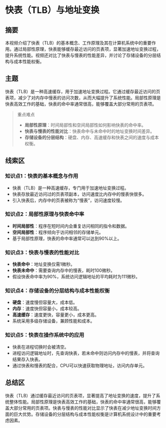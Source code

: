 # 快表（TLB）与地址变换

## 摘要

本视频介绍了快表（TLB）的基本概念、工作原理及其在计算机系统中的重要作用。通过局部性原理，快表能够缓存最近访问的页表项，显著加速地址变换过程，提升系统性能。视频还对比了快表与慢表的性能差异，并讨论了存储设备的分层结构与成本性能权衡。

## 主题

快表（TLB）是一种高速缓存，用于加速地址变换过程。它通过缓存最近访问的页表项，减少了对内存中慢表的访问次数，从而大幅提升了系统性能。局部性原理是快表高效工作的基础，快表的命中率通常很高，能够覆盖大部分常用的页表项。

> 重点难点
>
> - **局部性原理**：时间局部性和空间局部性如何影响快表的命中率。
> - **快表与慢表的性能对比**：快表命中与未命中时的地址变换时间差异。
> - **存储设备的分层结构**：硬盘、内存、高速缓存和快表之间的速度与成本权衡。

## 线索区

### 知识点1：快表的基本概念与作用
- 快表（TLB）是一种高速缓存，专门用于加速地址变换过程。
- 快表存放最近访问过的页表项副本，访问速度比内存中的慢表快很多。
- 引入快表后，内存中的页表被称为“慢表”，访问速度较慢。

### 知识点2：局部性原理与快表命中率
- **时间局部性**：程序在短时间内会重复访问相同的指令和数据。
- **空间局部性**：程序倾向于访问相邻的存储单元。
- 基于局部性原理，快表的命中率通常可以达到90%以上。

### 知识点3：快表与慢表的性能对比
- **快表命中**：地址变换仅需1微秒。
- **快表未命中**：需要查询内存中的慢表，耗时100微秒。
- 假设快表命中率为90%，系统访问逻辑地址的平均耗时为111微秒。

### 知识点4：存储设备的分层结构与成本性能权衡
- **硬盘**：速度慢但容量大，成本低。
- **内存**：速度快但容量小，成本较高。
- **高速缓存**：速度更快，容量更小，成本更高。
- 系统采用多级存储设备，兼顾性能和成本。

### 知识点5：快表在操作系统中的应用
- 快表在进程切换时会被清空。
- 进程访问逻辑地址时，先查询快表，若未命中则访问内存中的慢表，并将查询结果存入快表。
- 通过快表和慢表的配合，CPU可以快速获取物理地址，访问内存单元。

## 总结区

快表（TLB）通过缓存最近访问的页表项，显著提高了地址变换的速度，提升了系统整体性能。局部性原理是快表高效工作的基础，快表的命中率通常很高，能够覆盖大部分常用的页表项。快表与慢表的性能对比显示了快表在减少地址变换时间方面的巨大优势。存储设备的分层结构与成本性能权衡是计算机系统设计中的重要考虑因素。